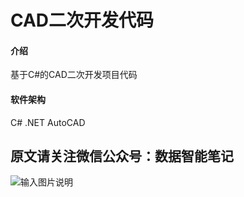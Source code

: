 # CAD二次开发代码

#### 介绍

基于C#的CAD二次开发项目代码

#### 软件架构

C# .NET AutoCAD





## 原文请关注微信公众号：数据智能笔记

![输入图片说明](https://images.gitee.com/uploads/images/2020/0321/232859_f95f6ebe_5426199.jpeg "公众号.jpg")